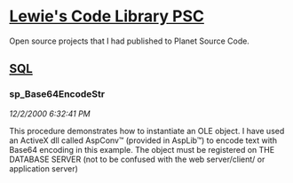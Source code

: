 # [Lewie's Code Library PSC](../../README.md)

Open source projects that I had published to Planet Source Code.

## [SQL](../README.md)

### sp_Base64EncodeStr

*12/2/2000 6:32:41 PM*

This procedure demonstrates how to instantiate an OLE object. I have used an ActiveX dll called AspConv™ (provided in AspLib™) to encode text with Base64 encoding in this example. The object must be registered on THE DATABASE SERVER (not to be confused with the web server/client/ or application server)


